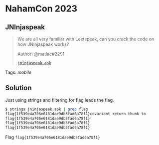 # NahamCon 2023

## JNInjaspeak

> We are all very familiar with Leetspeak, can you crack the code on how JNInjaspeak works?
>
>  Author: @matlac#2291
>
> [`jninjaspeak.apk`](jninjaspeak.apk)

Tags: _mobile_

## Solution
Just using strings and filtering for flag leads the flag.

```bash
$ strings jninjaspeak.apk | grep flag
flag{1f539e4a706e6181dae9db3fad6a78f1}covariant return thunk to
flag{1f539e4a706e6181dae9db3fad6a78f1}
flag{1f539e4a706e6181dae9db3fad6a78f1}
flag{1f539e4a706e6181dae9db3fad6a78f1}
```

Flag `flag{1f539e4a706e6181dae9db3fad6a78f1}`